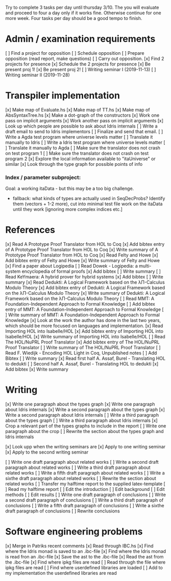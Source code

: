 Try to complete 3 tasks per day until thursday 3/10. The you will evaluate and
proceed to four a day only if it works fine. Otherwise continue for one more
week. Four tasks per day should be a good tempo to finish.

Admin / examination requirements
============
[ ] Find a project for opposition
[ ] Schedule opposition
[ ] Prepare opposition (read report, make questions)
[ ] Carry out opposition.
[x] Find 2 projects for presence
[x] Schedule the 2 projects for presence
[x] Be present proj 1!
[x] Be present proj 2!
[ ] Writing seminar I (2019-11-13)
[ ] Writing seminar II (2019-11-28)


Transpiler implementation
=========================
[x] Make map of Evaluate.hs
[x] Make map of TT.hs
[x] Make map of AbsSyntaxTree.hs
[x] Make a dot-graph of the constructors
[x] Work one pass on implicit arguments
[x] Work another pass on implicit arguments
[x] Look up which people are possible to ask about Idris internals
[ ] Write a draft email to send to Idris implementors
[ ] Finalize and send that email.
[ ] Write a Agda test program where universe levels matter
[ ] Translate it manually to Idris
[ ] Write a Idris test program where universe levels matter
[ ] Translate it manually to Agda
[ ] Make sure the translator does not crash on test program 1
[ ] Make sure the translator does not crash on test program 2
[x] Explore the local information available to "itaUniverse" or similar
[x] Look through the type graph for possible points of info

### Index / parameter subproject:
Goal: a working itaData - but this may be a too big challenge.
- fallback: what kinds of types are actually used in SeqDecProbs?
   Identify them (vectors + 1-2 more), cut into minimal test file
   work on the itaData until they work [ignoring more complex indices etc.]

References
==========
[x] Read A Prototype Proof Translator from HOL to Coq
[x]   Add bibtex entry of A Prototype Proof Translator from HOL to Coq
[x]   Write summary of A Prototype Proof Translator from HOL to Coq
[x] Read Felty and Howe
[x]   Add bibtex entry of Felty and Howe
[x]   Write summary of Felty and Howe
[x] Find a paper about Logipedia
[ ] Read Dowek - Logipedia: a multi-system encyclopedia of formal proofs
[x]   Add bibtex
[ ]   Write summary
[ ] Read KeYmaera: A hybrid prover for hybrid systems
[x]   Add bibtex
[ ]   Write summary
[x] Read Dedukti: A Logical Framework based on the λΠ-Calculus Modulo Theory
[x]   Add bibtex entry of Dedukti: A Logical Framework based on the λΠ-Calculus Modulo Theory
[x]   Write summary of Dedukti: A Logical Framework based on the λΠ-Calculus Modulo Theory
[ ] Read MMT: A Foundation-Independent Approach to Formal Knowledge
[ ]   Add bibtex entry of MMT: A Foundation-Independent Approach to Formal Knowledge
[ ]   Write summary of MMT: A Foundation-Independent Approach to Formal Knowledge
[x] Look at the work the author has done in the last two years, which should be
    more focused on languages and implementation.
[x] Read Importing HOL into Isabelle/HOL
[x]   Add bibtex entry of Importing HOL into Isabelle/HOL
[x]   Write summary of Importing HOL into Isabelle/HOL
[ ] Read The HOL/NuPRL Proof Translator
[x]   Add bibtex entry of The HOL/NuPRL Proof Translator
[ ]   Write summary of The HOL/NuPRL Proof Translator
[ ] Read F. Wiedijk - Encoding HOL Light in Coq, Unpublished notes
[ ]   Add Bibtex
[ ]   Write summary
[x] Read first half A. Assaf, Burel - Translating HOL to dedukti
[ ]   Second half A. Assaf, Burel - Translating HOL to dedukti
[x]   Add bibtex
[x]   Write summary

Writing
=======
[x] Write one paragraph about the types graph
[x] Write one paragraph about Idris internals
[x] Write a second paragraph about the types graph
[x] Write a second paragraph about Idris internals
[ ] Write a third paragraph about the types graph
[ ] Write a third paragraph about Idris internals
[x] Crop a relevant part of the types graphs to include in the report
[ ] Write one paragraph about the crop
[ ] Rewrite the section about the types graph and Idris internals

[x] Look upp when the writing seminars are
[x] Apply to one writing seminar
[x] Apply to the second writing seminar

[ ] Write one draft paragraph about related works
[ ] Write a second draft paragraph about related works
[ ] Write a third draft paragraph about related works
[ ] Write a fifth draft paragraph about related works
[ ] Write a sixthe draft paragraph about related works
[ ] Rewrite the section about related works
[ ] Transfer my halftime report to the supplied latex-template
[ ] Read my halftime report
[ ] Edit the introduction
[ ] Edit background
[ ] Edit methods
[ ] Edit results
[ ] Write one draft paragraph of conclusions
[ ] Write a second draft paragraph of conclusions
[ ] Write a third draft paragraph of conclusions
[ ] Write a fifth draft paragraph of conclusions
[ ] Write a sixthe draft paragraph of conclusions
[ ] Rewrite conclusions

Software engineering problems
=============================
[x] Merge in Patriks recent comments
[x] Read through IBC.hs
[x] Find where the Idris monad is saved to an .ibc-file
[x] Find where the Idris monad is read fron an .ibc-file
[x] Save the ast to the .ibc-file
[x] Read the ast from the .ibc-file
[x] Find where ipkg files are read
[ ] Read through the file where ipkg files are read
[ ] Find where userdefined libraries are loaded
[ ] Add to my implementation the userdefined libraries are read
